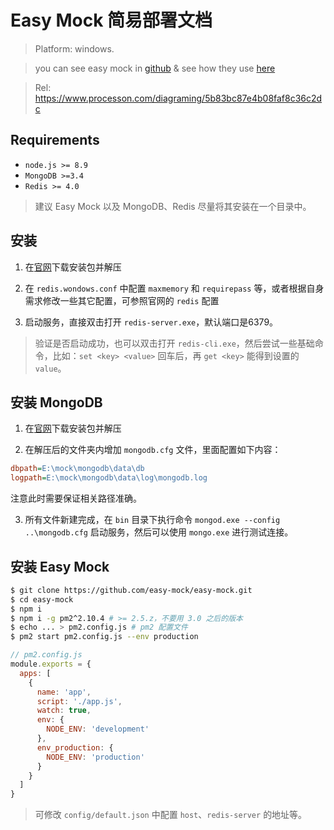 # Easy Mock 简易部署文档

> Platform: windows.

> you can see easy mock in [github](https://github.com/easy-mock/easy-mock) & see how they use [here](https://juejin.im/post/59a8f15ef265da246c4a3822#heading-6)

> Rel: https://www.processon.com/diagraming/5b83bc87e4b08faf8c36c2dc

## Requirements

- `node.js >= 8.9`
- `MongoDB >=3.4`
- `Redis >= 4.0`

> 建议 Easy Mock 以及 MongoDB、Redis 尽量将其安装在一个目录中。

## 安装 

1. 在[官网](https://github.com/MicrosoftArchive/redis/releases)下载安装包并解压

2. 在 `redis.wondows.conf` 中配置 `maxmemory` 和 `requirepass` 等，或者根据自身需求修改一些其它配置，可参照官网的 `redis` 配置

3. 启动服务，直接双击打开 `redis-server.exe`，默认端口是6379。

> 验证是否启动成功，也可以双击打开 `redis-cli.exe`，然后尝试一些基础命令，比如：`set <key> <value>` 回车后，再 `get <key>` 能得到设置的 `value`。

## 安装 MongoDB

1. 在[官网](https://www.mongodb.com/download-center/community)下载安装包并解压

2. 在解压后的文件夹内增加 `mongodb.cfg` 文件，里面配置如下内容：

```ini
dbpath=E:\mock\mongodb\data\db
logpath=E:\mock\mongodb\data\log\mongodb.log
```

注意此时需要保证相关路径准确。

3. 所有文件新建完成，在 `bin` 目录下执行命令 `mongod.exe --config ..\mongodb.cfg` 启动服务，然后可以使用 `mongo.exe` 进行测试连接。

## 安装 Easy Mock

```bash
$ git clone https://github.com/easy-mock/easy-mock.git
$ cd easy-mock
$ npm i
$ npm i -g pm2^2.10.4 # >= 2.5.z，不要用 3.0 之后的版本
$ echo ... > pm2.config.js # pm2 配置文件
$ pm2 start pm2.config.js --env production
```

```javascript
// pm2.config.js
module.exports = {
  apps: [
    {
      name: 'app',
      script: './app.js',
      watch: true,
      env: {
        NODE_ENV: 'development'
      },
      env_production: {
        NODE_ENV: 'production'
      }
    }
  ]
}
```

> 可修改 `config/default.json` 中配置 `host`、`redis-server` 的地址等。
